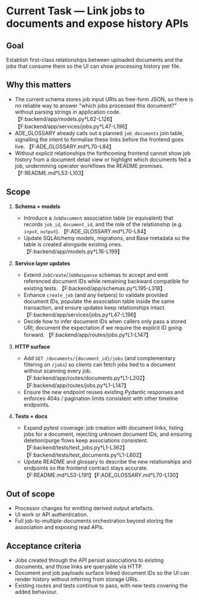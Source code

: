 # Current Task — Link jobs to documents and expose history APIs

## Goal
Establish first-class relationships between uploaded documents and the jobs that consume them so the UI can show processing history per file.

## Why this matters
- The current schema stores job input URIs as free-form JSON, so there is no reliable way to answer "which jobs processed this document?" without parsing strings in application code. 【F:backend/app/models.py†L62-L126】【F:backend/app/services/jobs.py†L47-L196】
- ADE_GLOSSARY already calls out a planned `job_documents` join table, signalling the intent to formalise these links before the frontend goes live. 【F:ADE_GLOSSARY.md†L70-L84】
- Without explicit relationships the forthcoming frontend cannot show job history from a document detail view or highlight which documents fed a job, undermining operator workflows the README promises. 【F:README.md†L53-L103】

## Scope
1. **Schema + models**
   - Introduce a `JobDocument` association table (or equivalent) that records `job_id`, `document_id`, and the role of the relationship (e.g. `input`, `output`). 【F:ADE_GLOSSARY.md†L70-L84】
   - Update SQLAlchemy models, migrations, and Base metadata so the table is created alongside existing ones. 【F:backend/app/models.py†L16-L199】

2. **Service layer updates**
   - Extend `JobCreate`/`JobResponse` schemas to accept and emit referenced document IDs while remaining backward compatible for existing tests. 【F:backend/app/schemas.py†L195-L318】
   - Enhance `create_job` (and any helpers) to validate provided document IDs, populate the association table inside the same transaction, and ensure updates keep relationships intact. 【F:backend/app/services/jobs.py†L47-L196】
   - Decide how to infer document IDs when callers only pass a stored URI; document the expectation if we require the explicit ID going forward. 【F:backend/app/routes/jobs.py†L1-L147】

3. **HTTP surface**
   - Add `GET /documents/{document_id}/jobs` (and complementary filtering on `/jobs`) so clients can fetch jobs tied to a document without scanning every job. 【F:backend/app/routes/documents.py†L1-L202】【F:backend/app/routes/jobs.py†L1-L147】
   - Ensure the new endpoint reuses existing Pydantic responses and enforces 404s / pagination limits consistent with other timeline endpoints.

4. **Tests + docs**
   - Expand pytest coverage: job creation with document links, listing jobs for a document, rejecting unknown document IDs, and ensuring deletion/purge flows keep associations consistent. 【F:backend/tests/test_jobs.py†L1-L362】【F:backend/tests/test_documents.py†L1-L602】
   - Update README and glossary to describe the new relationships and endpoints so the frontend contract stays accurate. 【F:README.md†L53-L191】【F:ADE_GLOSSARY.md†L70-L130】

## Out of scope
- Processor changes for emitting derived output artefacts.
- UI work or API authentication.
- Full job-to-multiple-documents orchestration beyond storing the association and exposing read APIs.

## Acceptance criteria
- Jobs created through the API persist associations to existing documents, and those links are queryable via HTTP.
- Document and job payloads surface linked document IDs so the UI can render history without inferring from storage URIs.
- Existing routes and tests continue to pass, with new tests covering the added behaviour.
